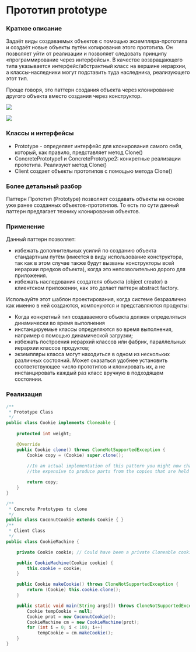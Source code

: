 # Прототип prototype
### Краткое описание
Задаёт виды создаваемых объектов с помощью экземпляра-прототипа и создаёт новые объекты путём копирования этого прототипа. Он позволяет уйти от реализации и позволяет следовать принципу «программирование через интерфейсы». В качестве возвращающего типа указывается интерфейс/абстрактный класс на вершине иерархии, а классы-наследники могут подставить туда наследника, реализующего этот тип.

Проще говоря, это паттерн создания объекта через клонирование другого объекта вместо создания через конструктор.

![](https://upload.wikimedia.org/wikipedia/ru/2/25/Prototype.gif)

![](https://habrastorage.org/r/w1560/getpro/habr/post_images/a9d/715/4a9/a9d7154a9b7e321a6330ab0c0337c061.jpg)

### Классы и интерфейсы
- Prototype - определяет интерфейс для клонирования самого себя, который, как правило, представляет метод Clone()
- ConcretePrototype1 и ConcretePrototype2: конкретные реализации прототипа. Реализуют метод Clone()
- Client создает объекты прототипов с помощью метода Clone()

### Более детальный разбор
Паттерн Прототип (Prototype) позволяет создавать объекты на основе уже ранее созданных объектов-прототипов. То есть по сути данный паттерн предлагает технику клонирования объектов.

### Применение 
Данный паттерн позволяет:
- избежать дополнительных усилий по созданию объекта стандартным путём (имеется в виду использование конструктора, так как в этом случае также будут вызваны конструкторы всей иерархии предков объекта), когда это непозволительно дорого для приложения.
- избежать наследования создателя объекта (object creator) в клиентском приложении, как это делает паттерн abstract factory.

Используйте этот шаблон проектирования, когда системe безразлично как именно в ней создаются, компонуются и представляются продукты:

- Когда конкретный тип создаваемого объекта должен определяться динамически во время выполнения
- инстанцируемые классы определяются во время выполнения, например с помощью динамической загрузки;
- избежать построения иерархий классов или фабрик, параллельных иерархии классов продуктов;
- экземпляры класса могут находиться в одном из нескольких различных состояний. Может оказаться удобнее установить соответствующее число прототипов и клонировать их, а не инстанцировать каждый раз класс вручную в подходящем состоянии.
### Реализация
``` java
/**
 * Prototype Class
 */
public class Cookie implements Cloneable {
    
    protected int weight;

    @Override
    public Cookie clone() throws CloneNotSupportedException {
        Cookie copy = (Cookie) super.clone();
       
        //In an actual implementation of this pattern you might now change references to
        //the expensive to produce parts from the copies that are held inside the prototype.

        return copy;
    }
}

/**
 * Concrete Prototypes to clone
 */
public class CoconutCookie extends Cookie { }
/**
 * Client Class
 */
public class CookieMachine {

    private Cookie cookie; // Could have been a private Cloneable cookie.

    public CookieMachine(Cookie cookie) {
        this.cookie = cookie;
    }

    public Cookie makeCookie() throws CloneNotSupportedException {
        return (Cookie) this.cookie.clone();
    }

    public static void main(String args[]) throws CloneNotSupportedException {
        Cookie tempCookie = null;
        Cookie prot = new CoconutCookie();
        CookieMachine cm = new CookieMachine(prot);
        for (int i = 0; i < 100; i++)
            tempCookie = cm.makeCookie();
    }
}
```
